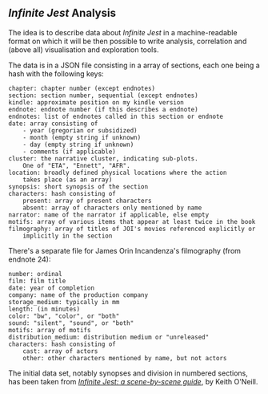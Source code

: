 *Infinite Jest* Analysis
------------------------

The idea is to describe data about *Infinite Jest* in a machine-readable
format on which it will be then possible to write analysis, correlation
and (above all) visualisation and exploration tools.

The data is in a JSON file consisting in a array of sections, each
one being a hash with the following keys:

    chapter: chapter number (except endnotes)
    section: section number, sequential (except endnotes)
    kindle: approximate position on my kindle version
    endnote: endnote number (if this describes a endnote)
    endnotes: list of endnotes called in this section or endnote
    date: array consisting of
        - year (gregorian or subsidized)
        - month (empty string if unknown)
        - day (empty string if unknown)
        - comments (if applicable)
    cluster: the narrative cluster, indicating sub-plots.
        One of "ETA", "Ennett", "AFR".
    location: broadly defined physical locations where the action
        takes place (as an array)
    synopsis: short synopsis of the section
    characters: hash consisting of
        present: array of present characters
        absent: array of characters only mentioned by name
    narrator: name of the narrator if applicable, else empty
    motifs: array of various items that appear at least twice in the book
    filmography: array of titles of JOI's movies referenced explicitly or
        implicitly in the section

There's a separate file for James Orin Incandenza's filmography (from endnote 24):

    number: ordinal
    film: film title
    date: year of completion
    company: name of the production company
    storage_medium: typically in mm
    length: (in minutes)
    color: "bw", "color", or "both"
    sound: "silent", "sound", or "both"
    motifs: array of motifs
    distribution_medium: distribution medium or "unreleased"
    characters: hash consisting of
        cast: array of actors
        other: other characters mentioned by name, but not actors

The initial data set, notably synopses and division in numbered sections, has
been taken from [*Infinite Jest: a scene-by-scene
guide*](http://faculty.sunydutchess.edu/oneill/Infinite.htm), by Keith O'Neill.
